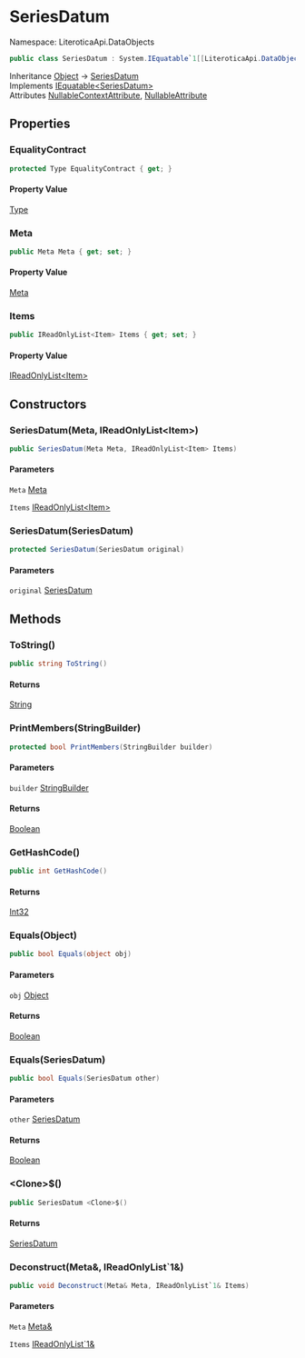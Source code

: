 # SeriesDatum

Namespace: LiteroticaApi.DataObjects

```csharp
public class SeriesDatum : System.IEquatable`1[[LiteroticaApi.DataObjects.SeriesDatum, LiteroticaApi, Version=1.0.0.0, Culture=neutral, PublicKeyToken=null]]
```

Inheritance [Object](https://docs.microsoft.com/en-us/dotnet/api/system.object) → [SeriesDatum](./literoticaapi/dataobjects/seriesdatum.md)<br>
Implements [IEquatable&lt;SeriesDatum&gt;](https://docs.microsoft.com/en-us/dotnet/api/system.iequatable-1)<br>
Attributes [NullableContextAttribute](./system/runtime/compilerservices/nullablecontextattribute.md), [NullableAttribute](./system/runtime/compilerservices/nullableattribute.md)

## Properties

### **EqualityContract**

```csharp
protected Type EqualityContract { get; }
```

#### Property Value

[Type](https://docs.microsoft.com/en-us/dotnet/api/system.type)<br>

### **Meta**

```csharp
public Meta Meta { get; set; }
```

#### Property Value

[Meta](./literoticaapi/dataobjects/meta.md)<br>

### **Items**

```csharp
public IReadOnlyList<Item> Items { get; set; }
```

#### Property Value

[IReadOnlyList&lt;Item&gt;](https://docs.microsoft.com/en-us/dotnet/api/system.collections.generic.ireadonlylist-1)<br>

## Constructors

### **SeriesDatum(Meta, IReadOnlyList&lt;Item&gt;)**

```csharp
public SeriesDatum(Meta Meta, IReadOnlyList<Item> Items)
```

#### Parameters

`Meta` [Meta](./literoticaapi/dataobjects/meta.md)<br>

`Items` [IReadOnlyList&lt;Item&gt;](https://docs.microsoft.com/en-us/dotnet/api/system.collections.generic.ireadonlylist-1)<br>

### **SeriesDatum(SeriesDatum)**

```csharp
protected SeriesDatum(SeriesDatum original)
```

#### Parameters

`original` [SeriesDatum](./literoticaapi/dataobjects/seriesdatum.md)<br>

## Methods

### **ToString()**

```csharp
public string ToString()
```

#### Returns

[String](https://docs.microsoft.com/en-us/dotnet/api/system.string)<br>

### **PrintMembers(StringBuilder)**

```csharp
protected bool PrintMembers(StringBuilder builder)
```

#### Parameters

`builder` [StringBuilder](https://docs.microsoft.com/en-us/dotnet/api/system.text.stringbuilder)<br>

#### Returns

[Boolean](https://docs.microsoft.com/en-us/dotnet/api/system.boolean)<br>

### **GetHashCode()**

```csharp
public int GetHashCode()
```

#### Returns

[Int32](https://docs.microsoft.com/en-us/dotnet/api/system.int32)<br>

### **Equals(Object)**

```csharp
public bool Equals(object obj)
```

#### Parameters

`obj` [Object](https://docs.microsoft.com/en-us/dotnet/api/system.object)<br>

#### Returns

[Boolean](https://docs.microsoft.com/en-us/dotnet/api/system.boolean)<br>

### **Equals(SeriesDatum)**

```csharp
public bool Equals(SeriesDatum other)
```

#### Parameters

`other` [SeriesDatum](./literoticaapi/dataobjects/seriesdatum.md)<br>

#### Returns

[Boolean](https://docs.microsoft.com/en-us/dotnet/api/system.boolean)<br>

### **&lt;Clone&gt;$()**

```csharp
public SeriesDatum <Clone>$()
```

#### Returns

[SeriesDatum](./literoticaapi/dataobjects/seriesdatum.md)<br>

### **Deconstruct(Meta&, IReadOnlyList`1&)**

```csharp
public void Deconstruct(Meta& Meta, IReadOnlyList`1& Items)
```

#### Parameters

`Meta` [Meta&](./literoticaapi/dataobjects/meta&.md)<br>

`Items` [IReadOnlyList`1&](https://docs.microsoft.com/en-us/dotnet/api/system.collections.generic.ireadonlylist-1&)<br>
